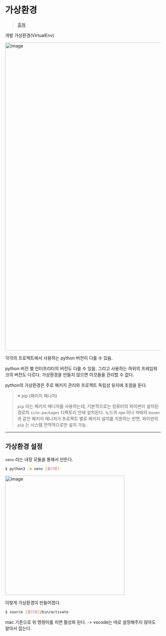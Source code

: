 # 가상환경

> [출처](https://www.daleseo.com/python-venv/)

개발 가상환경(VirtualEnv)

<img width="995" alt="image" src="https://github.com/user-attachments/assets/5974281c-0f3f-4a6b-ae91-5da077991f79">

각각의 프로젝트에서 사용하는 python 버전이 다를 수 있음.

python 버전 별 인터프리터의 버전도 다를 수 있음. 그리고 사용하는 하위의 프레임워크의 버전도 다르다. 가상환경을 만들지 않으면 이것들을 관리할 수 없다.

python의 가상환경은 주로 패키지 관리와 프로젝트 독립성 유지에 초점을 둔다.

> ※ pip (패키지 매니저)
>
> `pip` 라는 패키지 매니저를 사용하는데, 기본적으로는 컴퓨터의 파이썬이 설치된 경로의 `site-packages` 디렉토리 안에 설치된다. 노드의 `npm` 이나 자바의 `maven` 과 같은 패키지 매니저가 프로젝트 별로 패키지 설치를 지원하는 반면, 파이썬의 `pip` 는 시스템 전역적으로만 설치 가능.



---

## 가상환경 설정

`venv` 라는 내장 모듈을 통해서 만든다.

```sh
$ python3 -m venv [폴더명]
```

<img width="386" alt="image" src="https://github.com/user-attachments/assets/28e855ed-a056-4355-92a1-0eb8430c678c">

이렇게 가상환경이 만들어졌다.

```sh
$ source [폴더명]/bin/activate
```

mac 기준으로 위 명령어를 치면 활성화 된다. -> vscode는 따로 설정해주지 않아도 알아서 잡는다.















































